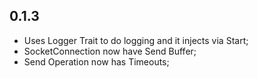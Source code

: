 ## 0.1.3
* Uses Logger Trait to do logging and it injects via Start;
* SocketConnection now have Send Buffer;
* Send Operation now has Timeouts;